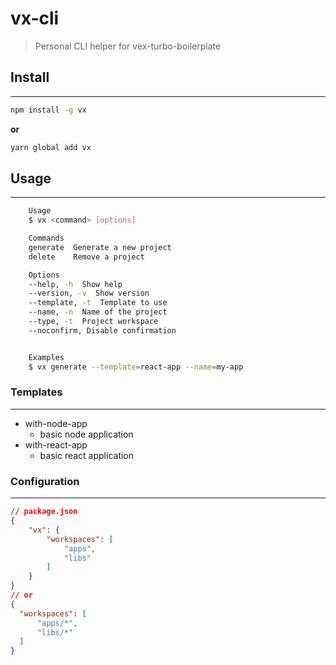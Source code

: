 # vx-cli

> Personal CLI helper for vex-turbo-boilerplate

## Install
----------

```bash
npm install -g vx
```
**or**
```bash
yarn global add vx
```

## Usage
----------
```bash
    Usage
    $ vx <command> [options]

    Commands
    generate  Generate a new project
    delete    Remove a project

    Options
    --help, -h  Show help
    --version, -v  Show version
    --template, -t  Template to use
    --name, -n  Name of the project
    --type, -t  Project workspace
    --noconfirm, Disable confirmation


    Examples
    $ vx generate --template=react-app --name=my-app
```

### **Templates**
----------
- with-node-app
  - basic node application
- with-react-app
  - basic react application

### **Configuration**
----------
```json
// package.json
{
    "vx": {
        "workspaces": [
            "apps",
            "libs"
        ]
    }
}
// or
{
  "workspaces": [
      "apps/*",
      "libs/*"
  ]
}
```